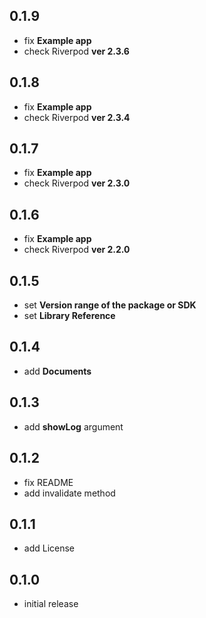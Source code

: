 ## 0.1.9
* fix **Example app**
* check Riverpod **ver 2.3.6**
## 0.1.8
* fix **Example app**
* check Riverpod **ver 2.3.4**
## 0.1.7
* fix **Example app**
* check Riverpod **ver 2.3.0**
## 0.1.6
* fix **Example app**
* check Riverpod **ver 2.2.0**
## 0.1.5
* set **Version range of the package or SDK**
* set **Library Reference**
## 0.1.4
* add **Documents** 
## 0.1.3
* add **showLog** argument
## 0.1.2
* fix README
* add invalidate method
## 0.1.1
* add License
## 0.1.0

* initial release
